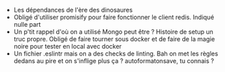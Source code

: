 - Les dépendances de l'ère des dinosaures
- Obligé d'utiliser promisify pour faire fonctionner le client redis. Indiqué nulle part
- Un p'tit rappel d'où on a utilisé Mongo peut être ? Histoire de setup un truc propre. Obligé de faire tourner sous docker et de faire de la magie noire
pour tester en local avec docker
- Un fichier .eslintr mais on a des checks de linting. Bah on met les règles dedans au pire et on s'inflige plus ça ? autoformatonsave, tu connais ?